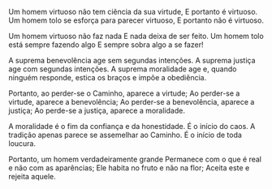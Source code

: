 Um homem virtuoso não tem ciência da sua virtude,
E portanto é virtuoso.
Um homem tolo se esforça para parecer virtuoso,
E portanto não é virtuoso.

Um homem virtuoso não faz nada
E nada deixa de ser feito.
Um homem tolo está sempre fazendo algo
E sempre sobra algo a se fazer!

A suprema benevolência age sem segundas intenções.
A suprema justiça age com segundas intenções.
A suprema moralidade age e, quando ninguém responde,
estica os braços e impõe a obediência.

Portanto, ao perder-se o Caminho, aparece a virtude;
Ao perder-se a virtude, aparece a benevolência;
Ao perder-se a benevolência, aparece a justiça;
Ao perde-se a justiça, aparece a moralidade.

A moralidade é o fim da confiança e da honestidade.
É o início do caos.
A tradição apenas parece se assemelhar ao Caminho.
É o início de toda loucura.

Portanto, um homem verdadeiramente grande
Permanece com o que é real e não com as aparências;
Ele habita no fruto e não na flor;
Aceita este e rejeita aquele.